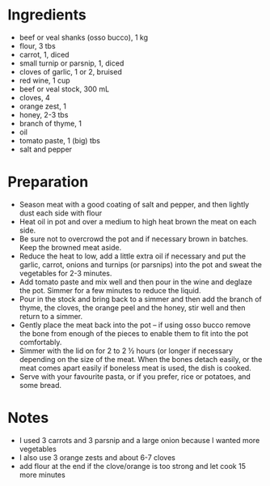 # Ingredients

- beef or veal shanks (osso bucco), 1 kg
- flour, 3 tbs
- carrot, 1, diced
- small turnip or parsnip, 1, diced
- cloves of garlic, 1 or 2, bruised
- red wine, 1 cup
- beef or veal stock, 300 mL
- cloves, 4
- orange zest, 1
- honey, 2-3 tbs
- branch of thyme, 1
- oil
- tomato paste, 1 (big) tbs
- salt and pepper

# Preparation


- Season meat with a good coating of salt and pepper, and then lightly dust
	each side with flour
- Heat oil in pot and over a medium to high heat brown the meat on each side.
- Be sure not to overcrowd the pot and if necessary brown in batches. Keep the
	browned meat aside.
- Reduce the heat to low, add a little extra oil if necessary and put the
	garlic, carrot, onions and turnips (or parsnips) into the pot and sweat
	the vegetables for 2-3 minutes.
- Add tomato paste and mix well and then pour in the wine and deglaze the pot.
	Simmer for a few minutes to reduce the liquid.
- Pour in the stock and bring back to a simmer and then add the branch of
	thyme, the cloves, the orange peel and the honey, stir well and then
	return to a simmer.
- Gently place the meat back into the pot – if using osso bucco remove the
	bone from enough of the pieces to enable them to fit into the pot
	comfortably.
- Simmer with the lid on for 2 to 2 ½ hours (or longer if necessary depending
	on the size of the meat. When the bones detach easily, or the meat
	comes apart easily if boneless meat is used, the dish is cooked.
- Serve with your favourite pasta, or if you prefer, rice or potatoes, and
	some bread.


# Notes

- I used 3 carrots and 3 parsnip and a large onion because I wanted more
	vegetables
- I also use 3 orange zests and about 6-7 cloves
- add flour at the end if the clove/orange is too strong and let cook 15
	more minutes

